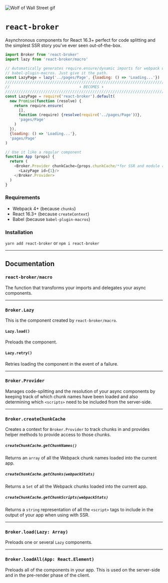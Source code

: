 ![Wolf of Wall Street gif](https://media.giphy.com/media/8Q31McooUHTNu/giphy.gif)
# `react-broker`

Asynchronous components for React 16.3+ perfect for code splitting and the
simplest SSR story you've ever seen out-of-the-box.

```js
import Broker from 'react-broker'
import lazy from 'react-broker/macro'

// Automatically generates require.ensure/dynamic imports for webpack with
// babel-plugin-macros. Just give it the path.
const LazyPage = lazy('../pages/Page', {loading: () => 'Loading...'})
////////////////////////////////////////////////////////////////////////////////
//                               ⬇ BECOMES ⬇                                //
///////////////////////////////////////////////////////////////////////////////
const LazyPage = require('react-broker').default(
  new Promise(function (resolve) {
    return require.ensure(
      [],
      function (require) {resolve(require('../pages/Page'))},
      'pages/Page'
    )
  }),
  {loading: () => 'Loading...'},
  'pages/Page'
)

// Use it like a regular component
function App (props) {
  return (
    <Broker.Provider chunkCache={props.chunkCache/*for SSR and module resolution*/}>
      <LazyPage id={1}/>
    </Broker.Provider>
  )
}
```


### Requirements
- Webpack 4+ (because `chunks`)
- React 16.3+ (because `createContext`)
- Babel (because `babel-plugin-macros`)

### Installation
`yarn add react-broker` or `npm i react-broker`

--------------------------------------------------------------------------------

## Documentation
### `react-broker/macro`
The function that transforms your imports and delegates your async components.

--------------------------------------------------------------------------------

### `Broker.Lazy`
This is the component created by `react-broker/macro`.
#### `Lazy.load()`
Preloads the component.
#### `Lazy.retry()`
Retries loading the component in the event of a failure.

--------------------------------------------------------------------------------

### `Broker.Provider`
Manages code-splitting and the resolution of your async components by
keeping track of which chunk names have been loaded and also determining
which `<scripts>` need to be included from the server-side.

--------------------------------------------------------------------------------

### `Broker.createChunkCache`
Creates a context for `Broker.Provider` to track chunks in and provides
helper methods to provide access to those chunks.
##### `createChunkCache.getChunkNames()`
Returns an `array` of all the Webpack chunk names loaded into the current app.
##### `createChunkCache.getChunks(webpackStats)`
Returns a `Set` of all the Webpack chunks loaded into the current app.
##### `createChunkCache.getChunkScripts(webpackStats)`
Returns a `string` representation of all the `<script>` tags to include in the
output of your app when using with SSR.

--------------------------------------------------------------------------------

### `Broker.load(Lazy: Array)`
Preloads one or several `Lazy` components.

--------------------------------------------------------------------------------

### `Broker.loadAll(App: React.Element)`
Preloads all of the components in your app. This is used on the server-side and
in the pre-render phase of the client.
